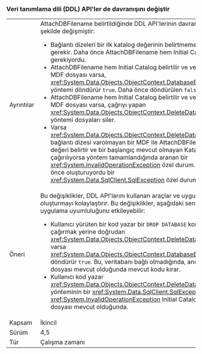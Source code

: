 ### <a name="change-in-behavior-in-data-definition-language-ddl-apis"></a>Veri tanımlama dili (DDL) API'ler de davranışını değiştir

|   |   |
|---|---|
|Ayrıntılar|AttachDBFilename belirtildiğinde DDL API'lerinin davranışı şu şekilde değişmiştir:<ul><li>Bağlantı dizeleri bir ilk katalog değerinin belirtmemeniz gerekir. Daha önce AttachDBFilename hem Initial Catalog gerekiyordu.</li><li>AttachDBFilename hem Initial Catalog belirtilir ve verilen bir MDF dosyası varsa, <xref:System.Data.Objects.ObjectContext.DatabaseExists%2A> yöntemi döndürür <code>true</code>. Daha önce döndürülen <code>false</code>.</li><li>AttachDBFilename hem Initial Catalog belirtilir ve verilen bir MDF dosyası varsa, çağrıyı yapan <xref:System.Data.Objects.ObjectContext.DeleteDatabase%2A> yöntemi dosyaları siler.</li><li>Varsa <xref:System.Data.Objects.ObjectContext.DeleteDatabase%2A> bağlantı dizesi varolmayan bir MDF ile AttachDBFilename değeri belirtir ve bir başlangıç mevcut olmayan Kataloğu çağırılıyorsa yöntem tamamlandığında aranan bir <xref:System.InvalidOperationException> özel durum. Daha önce oluşturuyordu bir <xref:System.Data.SqlClient.SqlException> özel durum.</li></ul>|
|Öneri|Bu değişiklikler, DDL API'larını kullanan araçlar ve uygulamalar oluşturmayı kolaylaştırır. Bu değişiklikler, aşağıdaki senaryolarda uygulama uyumluluğunu etkileyebilir:<ul><li>Kullanıcı yürüten bir kod yazar bir <code>DROP DATABASE</code> komutu çağırmak yerine doğrudan <xref:System.Data.Objects.ObjectContext.DeleteDatabase%2A> varsa <xref:System.Data.Objects.ObjectContext.DatabaseExists%2A> döndürür <code>true</code>. Bu, veritabanı bağlı olmadığında, ancak MDF dosyası mevcut olduğunda mevcut kodu kırar.</li><li>Kullanıcı kod yazar <xref:System.Data.Objects.ObjectContext.DeleteDatabase%2A> yönteminin bir <xref:System.Data.SqlClient.SqlException> yerine <xref:System.InvalidOperationException> Initial Catalog ve MDF dosyası mevcut olduğunda.</li></ul>|
|Kapsam|İkincil|
|Sürüm|4,5|
|Tür|Çalışma zamanı|

